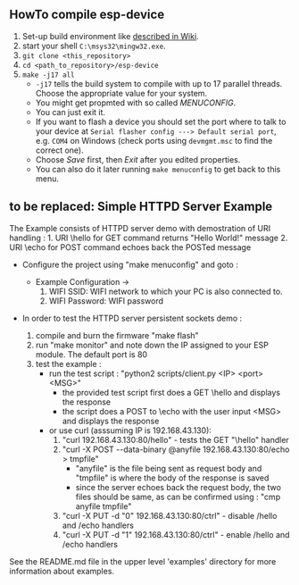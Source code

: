 
## HowTo compile esp-device
1. Set-up build environment like [described in Wiki](https://github.com/Necktschnagge/wired-watering/wiki/Toolchain-SETUP-(ESP8266)-(on-Windows)).
2. start your shell `C:\msys32\mingw32.exe`.
3. `git clone <this_repository>`
4. `cd <path_to_repository>/esp-device`
5. `make -j17 all`
   * `-j17` tells the build system to compile with up to 17 parallel threads. Choose the appropriate value for your system.
   * You might get propmted with so called _MENUCONFIG_.
   * You can just exit it.
   * If you want to flash a device you should set the port where to talk to your device at `Serial flasher config ---> Default serial port`, e.g. `COM4` on Windows (check ports using `devmgmt.msc` to find the correct one).
   * Choose _Save_ first, then _Exit_ after you edited properties.
   * You can also do it later running `make menuconfig` to get back to this menu.


## to be replaced: Simple HTTPD Server Example

The Example consists of HTTPD server demo with demostration of URI handling :
    1. URI \hello for GET command returns "Hello World!" message
    2. URI \echo for POST command echoes back the POSTed message

* Configure the project using "make menuconfig" and goto :
    * Example Configuration ->
        1. WIFI SSID: WIFI network to which your PC is also connected to.
        2. WIFI Password: WIFI password

* In order to test the HTTPD server persistent sockets demo :
    1. compile and burn the firmware "make flash"
    2. run "make monitor" and note down the IP assigned to your ESP module. The default port is 80
    3. test the example :
        * run the test script : "python2 scripts/client.py \<IP\> \<port\> \<MSG\>"
            * the provided test script first does a GET \hello and displays the response
            * the script does a POST to \echo with the user input \<MSG\> and displays the response
        * or use curl (asssuming IP is 192.168.43.130):
            1. "curl 192.168.43.130:80/hello"  - tests the GET "\hello" handler
            2. "curl -X POST --data-binary @anyfile 192.168.43.130:80/echo > tmpfile"
                * "anyfile" is the file being sent as request body and "tmpfile" is where the body of the response is saved
                * since the server echoes back the request body, the two files should be same, as can be confirmed using : "cmp anyfile tmpfile"
            3. "curl -X PUT -d "0" 192.168.43.130:80/ctrl" - disable /hello and /echo handlers
            4. "curl -X PUT -d "1" 192.168.43.130:80/ctrl" -  enable /hello and /echo handlers

See the README.md file in the upper level 'examples' directory for more information about examples.

